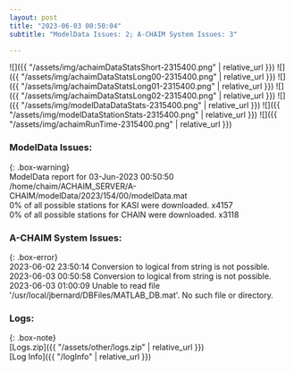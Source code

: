 ```yaml
---
layout: post
title: "2023-06-03 00:50:04"
subtitle: "ModelData Issues: 2; A-CHAIM System Issues: 3"

---
```


![]({{ "/assets/img/achaimDataStatsShort-2315400.png" | relative_url }})
![]({{ "/assets/img/achaimDataStatsLong00-2315400.png" | relative_url }})
![]({{ "/assets/img/achaimDataStatsLong01-2315400.png" | relative_url }})
![]({{ "/assets/img/achaimDataStatsLong02-2315400.png" | relative_url }})
![]({{ "/assets/img/modelDataDataStats-2315400.png" | relative_url }})
![]({{ "/assets/img/modelDataStationStats-2315400.png" | relative_url }})
![]({{ "/assets/img/achaimRunTime-2315400.png" | relative_url }})


### ModelData Issues:  
  
{: .box-warning}  
 ModelData report for 03-Jun-2023 00:50:50   
 /home/chaim/ACHAIM_SERVER/A-CHAIM/modelData/2023/154/00/modelData.mat   
 0% of all possible stations for KASI were downloaded. x4157   
 0% of all possible stations for CHAIN were downloaded. x3118   
  
### A-CHAIM System Issues:  
  
{: .box-error}  
2023-06-02 23:50:14 Conversion to logical from string is not possible.  
2023-06-03 00:50:58 Conversion to logical from string is not possible.  
2023-06-03 01:00:09 Unable to read file '/usr/local/jbernard/DBFiles/MATLAB_DB.mat'. No such file or directory.  

### Logs:  
  
{: .box-note}  
[Logs.zip]({{ "/assets/other/logs.zip" | relative_url }})  
[Log Info]({{ "/logInfo" | relative_url }})  
